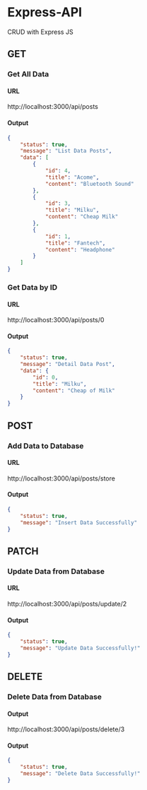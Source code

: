 # Express-API
CRUD with Express JS
## GET
### Get All Data
#### URL
http://localhost:3000/api/posts
#### Output
```json
{
    "status": true,
    "message": "List Data Posts",
    "data": [
        {
            "id": 4,
            "title": "Acome",
            "content": "Bluetooth Sound"
        },
        {
            "id": 3,
            "title": "Milku",
            "content": "Cheap Milk"
        },
        {
            "id": 1,
            "title": "Fantech",
            "content": "Headphone"
        }
    ]
}
```
### Get Data by ID
#### URL
http://localhost:3000/api/posts/0
#### Output
```json
{
    "status": true,
    "message": "Detail Data Post",
    "data": {
        "id": 0,
        "title": "Milku",
        "content": "Cheap of Milk"
    }
}
```
## POST
### Add Data to Database
#### URL
http://localhost:3000/api/posts/store
#### Output
```json
{
    "status": true,
    "message": "Insert Data Successfully"
}
```
## PATCH
### Update Data from Database
#### URL
http://localhost:3000/api/posts/update/2
#### Output
```json
{
    "status": true,
    "message": "Update Data Successfully!"
}
```
## DELETE
### Delete Data from Database
#### Output
http://localhost:3000/api/posts/delete/3
#### Output
```json
{
    "status": true,
    "message": "Delete Data Successfully!"
}
```
